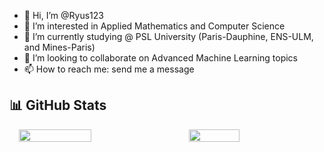 - 👋 Hi, I’m @Ryus123  
- 👀 I’m interested in Applied Mathematics and Computer Science  
- 🌱 I’m currently studying @ PSL University (Paris-Dauphine, ENS-ULM, and Mines-Paris)  
- 💞️ I’m looking to collaborate on Advanced Machine Learning topics  
- 📫 How to reach me: send me a message  

## 📊 GitHub Stats  
<div style="display: flex; justify-content: space-around;">
  <img src="https://github-readme-stats.vercel.app/api?username=Ryus123&show_icons=true&theme=radical" width="48%" />
  <img src="https://github-readme-stats.vercel.app/api/top-langs/?username=Ryus123&layout=compact&theme=radical" width="40%" />
</div>

<!---
Ryus123/Ryus123 is a ✨ special ✨ repository because its `README.md` (this file) appears on your GitHub profile.
You can click the Preview link to take a look at your changes.
--->
